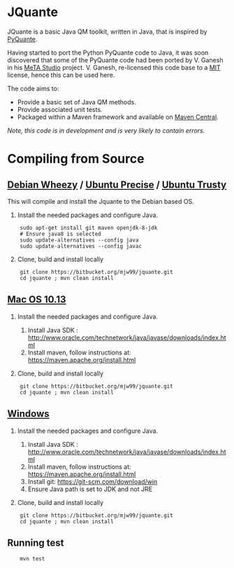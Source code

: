 # JQuante #

JQuante is a basic Java QM toolkit, written in Java, that is inspired by [PyQuante](http://pyquante.sourceforge.net/).

Having started to port the Python PyQuante code to Java, it was soon discovered that some of the PyQuante code had been ported by V. Ganesh in his [MeTA Studio](https://github.com/tovganesh/metastudio) project. V. Ganesh, re-licensed this code base to a [MIT](https://tldrlegal.com/license/mit-license) license, hence this can be used here.

The code aims to:
* Provide a basic set of Java QM methods.
* Provide associated unit tests.
* Packaged within a Maven framework and available on [Maven Central](http://search.maven.org/).

*Note, this code is in development and is very likely to contain errors.*

# Compiling from Source
## [Debian Wheezy](http://www.debian.org/releases/wheezy/) / [Ubuntu Precise](http://releases.ubuntu.com/precise/) / [Ubuntu Trusty](http://releases.ubuntu.com/trusty/)
This will compile and install the Jquante to the Debian based OS.

1) Install the needed packages and configure Java.
```
    sudo apt-get install git maven openjdk-8-jdk
    # Ensure java8 is selected
    sudo update-alternatives --config java
    sudo update-alternatives --config javac
```
2) Clone, build and install locally
```
    git clone https://bitbucket.org/mjw99/jquante.git
    cd jquante ; mvn clean install
```
## [Mac OS 10.13](https://www.apple.com/macos/high-sierra/)
1) Install the needed packages and configure Java.
   
    1. Install Java SDK : http://www.oracle.com/technetwork/java/javase/downloads/index.html
    2. Install maven, follow instructions at: https://maven.apache.org/install.html

2) Clone, build and install locally
```
    git clone https://bitbucket.org/mjw99/jquante.git
    cd jquante ; mvn clean install
```
## [Windows](https://www.microsoft.com/en-in/windows/)
1) Install the needed packages and configure Java.
   
    1. Install Java SDK : http://www.oracle.com/technetwork/java/javase/downloads/index.html
    2. Install maven, follow instructions at: https://maven.apache.org/install.html
    3. Install git: https://git-scm.com/download/win
    4. Ensure Java path is set to JDK and not JRE

2) Clone, build and install locally
```
    git clone https://bitbucket.org/mjw99/jquante.git
    cd jquante ; mvn clean install
```
## Running test
```
    mvn test
```
